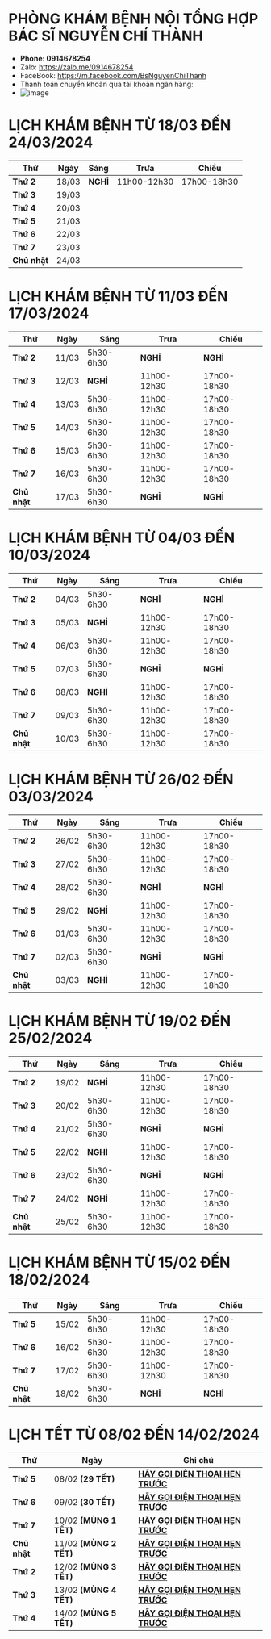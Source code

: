 # PHÒNG KHÁM BỆNH NỘI TỔNG HỢP BÁC SĨ NGUYỄN CHÍ THÀNH #

  - **Phone: 0914678254**
  - Zalo: https://zalo.me/0914678254
  - FaceBook: https://m.facebook.com/BsNguyenChiThanh
  - Thanh toán chuyển khoản qua tài khoản ngân hàng: 
  - ![image](https://github.com/BsNgChiThanh/Lich-phong-kham/assets/82578024/d575f08f-29b1-4848-83b0-fb5e88dcb50c)

# LỊCH KHÁM BỆNH TỪ 18/03 ĐẾN 24/03/2024 #

|**Thứ**     | **Ngày**| **Sáng**          | **Trưa**          | **Chiều**          | 
|--          |--       |--                 |--                 |--                  |
|**Thứ 2**   |18/03    |**NGHỈ**           |11h00-12h30        |17h00-18h30         |   
|**Thứ 3**   |19/03    | 
|**Thứ 4**   |20/03    |  
|**Thứ 5**   |21/03    | 
|**Thứ 6**   |22/03    | 
|**Thứ 7**   |23/03    |   
|**Chủ nhật**|24/03    | 

# LỊCH KHÁM BỆNH TỪ 11/03 ĐẾN 17/03/2024 #

|**Thứ**     | **Ngày**| **Sáng**          | **Trưa**          | **Chiều**          | 
|--          |--       |--                 |--                 |--                  |
|**Thứ 2**   |11/03    |5h30-6h30          |**NGHỈ**           |**NGHỈ**            |  
|**Thứ 3**   |12/03    |**NGHỈ**           |11h00-12h30        |17h00-18h30         |       
|**Thứ 4**   |13/03    |5h30-6h30          |11h00-12h30        |17h00-18h30         |      
|**Thứ 5**   |14/03    |5h30-6h30          |11h00-12h30        |17h00-18h30         |
|**Thứ 6**   |15/03    |5h30-6h30          |11h00-12h30        |17h00-18h30         | 
|**Thứ 7**   |16/03    |5h30-6h30          |11h00-12h30        |17h00-18h30         |         
|**Chủ nhật**|17/03    |5h30-6h30          |**NGHỈ**           |**NGHỈ**            |       

# LỊCH KHÁM BỆNH TỪ 04/03 ĐẾN 10/03/2024 #

|**Thứ**     | **Ngày**| **Sáng**          | **Trưa**          | **Chiều**          | 
|--          |--       |--                 |--                 |--                  |
|**Thứ 2**   |04/03    |5h30-6h30          |**NGHỈ**           |**NGHỈ**            |  
|**Thứ 3**   |05/03    |**NGHỈ**           |11h00-12h30        |17h00-18h30         |       
|**Thứ 4**   |06/03    |5h30-6h30          |11h00-12h30        |17h00-18h30         |      
|**Thứ 5**   |07/03    |5h30-6h30          |**NGHỈ**           |**NGHỈ**            |  
|**Thứ 6**   |08/03    |**NGHỈ**           |11h00-12h30        |17h00-18h30         |       
|**Thứ 7**   |09/03    |5h30-6h30          |11h00-12h30        |17h00-18h30         |         
|**Chủ nhật**|10/03    |5h30-6h30          |11h00-12h30        |17h00-18h30         |      

# LỊCH KHÁM BỆNH TỪ 26/02 ĐẾN 03/03/2024 #

|**Thứ**     | **Ngày**| **Sáng**          | **Trưa**          | **Chiều**          | 
|--          |--       |--                 |--                 |--                  |
|**Thứ 2**   |26/02    |5h30-6h30          |11h00-12h30        |17h00-18h30         | 
|**Thứ 3**   |27/02    |5h30-6h30          |11h00-12h30        |17h00-18h30         |       
|**Thứ 4**   |28/02    |5h30-6h30          |**NGHỈ**           |**NGHỈ**            |    
|**Thứ 5**   |29/02    |**NGHỈ**           |11h00-12h30        |17h00-18h30         |   
|**Thứ 6**   |01/03    |5h30-6h30          |11h00-12h30        |17h00-18h30         |       
|**Thứ 7**   |02/03    |5h30-6h30          |**NGHỈ**           |**NGHỈ**            |   
|**Chủ nhật**|03/03    |**NGHỈ**           |11h00-12h30        |17h00-18h30         |   

# LỊCH KHÁM BỆNH TỪ 19/02 ĐẾN 25/02/2024 #

|**Thứ**     | **Ngày**| **Sáng**          | **Trưa**          | **Chiều**          | 
|--          |--       |--                 |--                 |--                  |
|**Thứ 2**   |19/02    |**NGHỈ**           |11h00-12h30        |17h00-18h30         |     
|**Thứ 3**   |20/02    |5h30-6h30          |11h00-12h30        |17h00-18h30         |       
|**Thứ 4**   |21/02    |5h30-6h30          |**NGHỈ**           |**NGHỈ**            |    
|**Thứ 5**   |22/02    |**NGHỈ**           |11h00-12h30        |17h00-18h30         |   
|**Thứ 6**   |23/02    |5h30-6h30          |**NGHỈ**           |**NGHỈ**            |         
|**Thứ 7**   |24/02    |**NGHỈ**           |11h00-12h30        |17h00-18h30         |  
|**Chủ nhật**|25/02    |5h30-6h30          |11h00-12h30        |17h00-18h30         |   

# LỊCH KHÁM BỆNH TỪ 15/02 ĐẾN 18/02/2024 #

|**Thứ**     | **Ngày**| **Sáng**          | **Trưa**          | **Chiều**          | 
|--          |--       |--                 |--                 |--                  |
|**Thứ 5**   |15/02    |5h30-6h30          |11h00-12h30        |17h00-18h30         |        
|**Thứ 6**   |16/02    |5h30-6h30          |11h00-12h30        |17h00-18h30         |         
|**Thứ 7**   |17/02    |5h30-6h30          |11h00-12h30        |17h00-18h30         |   
|**Chủ nhật**|18/02    |5h30-6h30          |**NGHỈ**           |**NGHỈ**            |  
 
# LỊCH TẾT TỪ 08/02 ĐẾN 14/02/2024 #

|**Thứ**| **Ngày**|**Ghi chú** | 
|--|--|--| 
|**Thứ 5**   |08/02 **(29 TẾT)**    |**[HÃY GỌI ĐIỆN THOẠI HẸN TRƯỚC](https://zalo.me/0914678254)**| 
|**Thứ 6**   |09/02 **(30 TẾT)**    |**[HÃY GỌI ĐIỆN THOẠI HẸN TRƯỚC](https://zalo.me/0914678254)**|
|**Thứ 7**   |10/02 **(MÙNG 1 TẾT)**|**[HÃY GỌI ĐIỆN THOẠI HẸN TRƯỚC](https://zalo.me/0914678254)**|
|**Chủ nhật**|11/02 **(MÙNG 2 TẾT)**|**[HÃY GỌI ĐIỆN THOẠI HẸN TRƯỚC](https://zalo.me/0914678254)**|
|**Thứ 2**   |12/02 **(MÙNG 3 TẾT)**|**[HÃY GỌI ĐIỆN THOẠI HẸN TRƯỚC](https://zalo.me/0914678254)**| 
|**Thứ 3**   |13/02 **(MÙNG 4 TẾT)**|**[HÃY GỌI ĐIỆN THOẠI HẸN TRƯỚC](https://zalo.me/0914678254)**|       
|**Thứ 4**   |14/02 **(MÙNG 5 TẾT)**|**[HÃY GỌI ĐIỆN THOẠI HẸN TRƯỚC](https://zalo.me/0914678254)**| 
